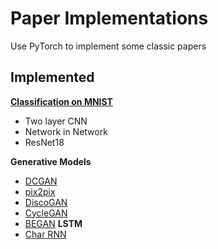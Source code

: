 # Paper Implementations
Use PyTorch to implement some classic papers

## Implemented

**[Classification on MNIST](https://github.com/sunshineatnoon/PyTorchExercise/tree/master/classification)**
- Two layer CNN
- Network in Network
- ResNet18

**Generative Models**
- [DCGAN](https://github.com/sunshineatnoon/PyTorchExercise/tree/master/dcgan)
- [pix2pix](https://github.com/sunshineatnoon/PyTorchExercise/tree/master/pix2pix)
- [DiscoGAN](https://github.com/sunshineatnoon/PyTorchExamples/tree/master/DiscoGAN)
- [CycleGAN](https://github.com/sunshineatnoon/Paper-Implementations/tree/master/cycleGAN)
- [BEGAN](https://github.com/sunshineatnoon/Paper-Implementations/tree/master/BEGAN)
**LSTM**
- [Char RNN](https://github.com/sunshineatnoon/PyTorchExamples/tree/master/char-rnn)
